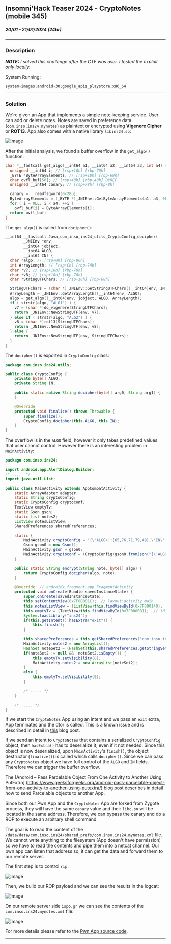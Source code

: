 ## Insomni'Hack Teaser 2024 - CryptoNotes (mobile 345)
##### 20/01 - 21/01/2024 (24hr)
___

### Description

***NOTE:** I solved this challenge after the CTF was over. I tested the exploit only locally.*


System Running:
```
system-images;android-30;google_apis_playstore;x86_64
```
___

### Solution


We're given an App that implements a simple note-keeping service. User can add or delete notes.
Notes are saved in preference data (`com.inso.ins24.mynotes`) as plaintext or encrypted using
**Vigenere Cipher** or **ROT13**. App also comes with a native library `libins24.so`:

![image](images/cryptonotes.png)


After the initial analysis, we found a buffer overflow in the `get_algo()` function:
```c
char *__fastcall get_algo(__int64 a1, __int64 a2, __int64 a3, int a4) {
  unsigned __int64 i; // [rsp+10h] [rbp-70h]
  _BYTE *ByteArrayElements; // [rsp+18h] [rbp-68h]
  char ovfl_buf[56]; // [rsp+40h] [rbp-40h] BYREF
  unsigned __int64 canary; // [rsp+78h] [rbp-8h]

  canary = __readfsqword(0x28u);
  ByteArrayElements = (_BYTE *)_JNIEnv::GetByteArrayElements(a1, a3, 0LL);
  for ( i = 0LL; i < a4; ++i )
    ovfl_buf[i] = ByteArrayElements[i];
  return ovfl_buf;
}
```

The `get_algo()` is called from `docipher()`:
```c
__int64 __fastcall Java_com_inso_ins24_utils_CryptoConfig_docipher(
        _JNIEnv *env,
        __int64 jobject,
        __int64 ALGO,
        __int64 IN) {
  char *algo; // [rsp+0h] [rbp-80h]
  int ArrayLength; // [rsp+Ch] [rbp-74h]
  char *v7; // [rsp+10h] [rbp-70h]
  char *v8; // [rsp+10h] [rbp-70h]
  char *StringUTFChars; // [rsp+18h] [rbp-68h]

  StringUTFChars = (char *)_JNIEnv::GetStringUTFChars((__int64)env, IN, 0LL);
  ArrayLength = _JNIEnv::GetArrayLength((__int64)env, ALGO);
  algo = get_algo((__int64)env, jobject, ALGO, ArrayLength);
  if ( strstr(algo, "ALG1") ) {
    v7 = (char *)do_vigenere(StringUTFChars);
    return _JNIEnv::NewStringUTF(env, v7);
  } else if ( strstr(algo, "ALG2") ) {
    v8 = (char *)rot13(StringUTFChars);
    return _JNIEnv::NewStringUTF(env, v8);
  } else {
    return _JNIEnv::NewStringUTF(env, StringUTFChars);
  }
}
```


The `docipher()` is exported in `CryptoConfig` class:
```java
package com.inso.ins24.utils;

public class CryptoConfig {
    private byte[] ALGO;
    private String IN;

    public static native String docipher(byte[] arg0, String arg1) {
    }

    @Override
    protected void finalize() throws Throwable {
        super.finalize();
        CryptoConfig.docipher(this.ALGO, this.IN);
    }
}
```


The overflow is in the `ALGO` field, however it only takes predefined values that user cannot control. However there is an interesting problem in `MainActivity`:
```java
package com.inso.ins24;

import android.app.AlertDialog.Builder;
/* ..... */
import java.util.List;

public class MainActivity extends AppCompatActivity {
    static ArrayAdapter adapter;
    static String cryptoConfig;
    static CryptoConfig cryptoconf;
    TextView emptyTv;
    static Gson gson;
    static List notes2;
    ListView notesListView;
    SharedPreferences sharedPreferences;

    static {
        MainActivity.cryptoConfig = "{\'ALGO\':[65,76,71,79,49],\'IN\':\'this is a notes\'}";
        Gson gson0 = new Gson();
        MainActivity.gson = gson0;
        MainActivity.cryptoconf = (CryptoConfig)gson0.fromJson("{\'ALGO\':[65,76,71,79,49],\'IN\':\'this is a notes\'}", CryptoConfig.class);
    }

    public static String encrypt(String note, byte[] algo) {
        return CryptoConfig.docipher(algo, note);
    }

    @Override  // androidx.fragment.app.FragmentActivity
    protected void onCreate(Bundle savedInstanceState) {
        super.onCreate(savedInstanceState);
        this.setContentView(0x7F0B001C);  // layout:activity_main
        this.notesListView = (ListView)this.findViewById(0x7F080140);  // id:notes_ListView
        this.emptyTv = (TextView)this.findViewById(0x7F0800B1);  // id:emptyTv
        System.loadLibrary("ins24");
        if(this.getIntent().hasExtra("exit")) {
            this.finish();
        }

        this.sharedPreferences = this.getSharedPreferences("com.inso.ins24.mynotes", 0);
        MainActivity.notes2 = new ArrayList();
        HashSet noteSet2 = (HashSet)this.sharedPreferences.getStringSet("notes", null);
        if(noteSet2 != null && !noteSet2.isEmpty()) {
            this.emptyTv.setVisibility(8);
            MainActivity.notes2 = new ArrayList(noteSet2);
        }
        else {
            this.emptyTv.setVisibility(0);
        }

        /* ..... */
    }

    /* ..... */
}
```

If we start the `CryptoNotes` App using an intent and we pass an `exit` extra, App terminates and
the dtor is called. This is a known issue and is described in detail in
[this](https://blog.oversecured.com/Exploiting-memory-corruption-vulnerabilities-on-Android/)
blog post.


If we send an intent to `CryptoNotes` that contains a serialized `CryptoConfig` object, then 
`hasExtra()` has to deserialize it, even if it not needed. Since this object is now deserialized,
upon `MainActivity`'s `finish()`, the object destructor (`finalize()`) is called which calls
`docipher()`. Since we can pass any `CryptoNotes` object we have full control of the `ALGO` and `IN`
fields. Therefore we can trigger the buffer overflow.
  
The
[Android – Pass Parcelable Object From One Activity to Another Using PutExtra]
(https://www.geeksforgeeks.org/android-pass-parcelable-object-from-one-activity-to-another-using-putextra/)
blog post describes in detail how to send Parcelable objects to another App.


Since both our Pwn App and the `CryptoNotes` App are forked from Zygote process, they will have
the same `canary` value and their `libc.so` will be located in the same address. Therefore, we 
can bypass the canary and do a ROP to execute an arbitrary shell command.


The goal is to read the content of the `/data/data/com.inso.ins24/shared_prefs/com.inso.ins24.mynotes.xml`
file. We cannot write anything to the filesystem (App doesn't have permission) so we have to
read the contents and pipe them into a netcat channel. Our pwn app can listen that address so, it
can get the data and forward them to our remote server.


The first step is to control `rip`:

![image](images/rip_control.png)


Then, we build our ROP payload and we can see the results in the logcat:

![image](images/logcat.png)


On our remote server side `ispo.gr` we can see the contents of the `com.inso.ins24.mynotes.xml`
file:

![image](images/remote_server.png)


For more details please refer to the [Pwn App source code](./CryptoNotesPwn).
___
